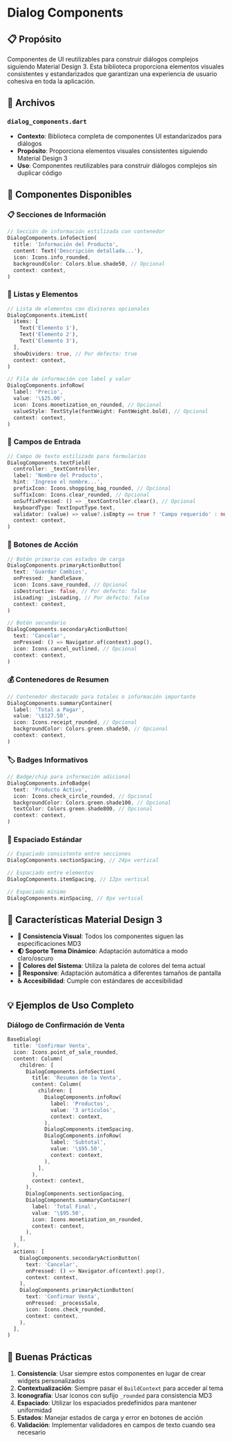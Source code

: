 # Dialog Components

## 📋 Propósito
Componentes de UI reutilizables para construir diálogos complejos siguiendo Material Design 3. Esta biblioteca proporciona elementos visuales consistentes y estandarizados que garantizan una experiencia de usuario cohesiva en toda la aplicación.

## 📁 Archivos

### `dialog_components.dart`
- **Contexto**: Biblioteca completa de componentes UI estandarizados para diálogos
- **Propósito**: Proporciona elementos visuales consistentes siguiendo Material Design 3
- **Uso**: Componentes reutilizables para construir diálogos complejos sin duplicar código

## 🔧 Componentes Disponibles

### 📋 **Secciones de Información**
```dart
// Sección de información estilizada con contenedor
DialogComponents.infoSection(
  title: 'Información del Producto',
  content: Text('Descripción detallada...'),
  icon: Icons.info_rounded,
  backgroundColor: Colors.blue.shade50, // Opcional
  context: context,
)
```

### 📝 **Listas y Elementos**
```dart
// Lista de elementos con divisores opcionales
DialogComponents.itemList(
  items: [
    Text('Elemento 1'),
    Text('Elemento 2'),
    Text('Elemento 3'),
  ],
  showDividers: true, // Por defecto: true
  context: context,
)

// Fila de información con label y valor
DialogComponents.infoRow(
  label: 'Precio',
  value: '\$25.00',
  icon: Icons.monetization_on_rounded, // Opcional
  valueStyle: TextStyle(fontWeight: FontWeight.bold), // Opcional
  context: context,
)
```

### 🎨 **Campos de Entrada**
```dart
// Campo de texto estilizado para formularios
DialogComponents.textField(
  controller: _textController,
  label: 'Nombre del Producto',
  hint: 'Ingrese el nombre...',
  prefixIcon: Icons.shopping_bag_rounded, // Opcional
  suffixIcon: Icons.clear_rounded, // Opcional
  onSuffixPressed: () => _textController.clear(), // Opcional
  keyboardType: TextInputType.text,
  validator: (value) => value?.isEmpty == true ? 'Campo requerido' : null,
  context: context,
)
```

### 🔘 **Botones de Acción**
```dart
// Botón primario con estados de carga
DialogComponents.primaryActionButton(
  text: 'Guardar Cambios',
  onPressed: _handleSave,
  icon: Icons.save_rounded, // Opcional
  isDestructive: false, // Por defecto: false
  isLoading: _isLoading, // Por defecto: false
  context: context,
)

// Botón secundario
DialogComponents.secondaryActionButton(
  text: 'Cancelar',
  onPressed: () => Navigator.of(context).pop(),
  icon: Icons.cancel_outlined, // Opcional
  context: context,
)
```

### 💰 **Contenedores de Resumen**
```dart
// Contenedor destacado para totales o información importante
DialogComponents.summaryContainer(
  label: 'Total a Pagar',
  value: '\$127.50',
  icon: Icons.receipt_rounded, // Opcional
  backgroundColor: Colors.green.shade50, // Opcional
  context: context,
)
```

### 🏷️ **Badges Informativos**
```dart
// Badge/chip para información adicional
DialogComponents.infoBadge(
  text: 'Producto Activo',
  icon: Icons.check_circle_rounded, // Opcional
  backgroundColor: Colors.green.shade100, // Opcional
  textColor: Colors.green.shade800, // Opcional
  context: context,
)
```

### 📏 **Espaciado Estándar**
```dart
// Espaciado consistente entre secciones
DialogComponents.sectionSpacing, // 24px vertical

// Espaciado entre elementos
DialogComponents.itemSpacing, // 12px vertical

// Espaciado mínimo
DialogComponents.minSpacing, // 8px vertical
```

## 🎨 **Características Material Design 3**

- **🎯 Consistencia Visual**: Todos los componentes siguen las especificaciones MD3
- **🌓 Soporte Tema Dinámico**: Adaptación automática a modo claro/oscuro
- **🎨 Colores del Sistema**: Utiliza la paleta de colores del tema actual
- **📱 Responsive**: Adaptación automática a diferentes tamaños de pantalla
- **♿ Accesibilidad**: Cumple con estándares de accesibilidad

## 💡 **Ejemplos de Uso Completo**

### Diálogo de Confirmación de Venta
```dart
BaseDialog(
  title: 'Confirmar Venta',
  icon: Icons.point_of_sale_rounded,
  content: Column(
    children: [
      DialogComponents.infoSection(
        title: 'Resumen de la Venta',
        content: Column(
          children: [
            DialogComponents.infoRow(
              label: 'Productos',
              value: '3 artículos',
              context: context,
            ),
            DialogComponents.itemSpacing,
            DialogComponents.infoRow(
              label: 'Subtotal',
              value: '\$95.50',
              context: context,
            ),
          ],
        ),
        context: context,
      ),
      DialogComponents.sectionSpacing,
      DialogComponents.summaryContainer(
        label: 'Total Final',
        value: '\$95.50',
        icon: Icons.monetization_on_rounded,
        context: context,
      ),
    ],
  ),
  actions: [
    DialogComponents.secondaryActionButton(
      text: 'Cancelar',
      onPressed: () => Navigator.of(context).pop(),
      context: context,
    ),
    DialogComponents.primaryActionButton(
      text: 'Confirmar Venta',
      onPressed: _processSale,
      icon: Icons.check_rounded,
      context: context,
    ),
  ],
)
```

## 🚀 **Buenas Prácticas**

1. **Consistencia**: Usar siempre estos componentes en lugar de crear widgets personalizados
2. **Contextualización**: Siempre pasar el `BuildContext` para acceder al tema
3. **Iconografía**: Usar iconos con sufijo `_rounded` para consistencia MD3
4. **Espaciado**: Utilizar los espaciados predefinidos para mantener uniformidad
5. **Estados**: Manejar estados de carga y error en botones de acción
6. **Validación**: Implementar validadores en campos de texto cuando sea necesario

